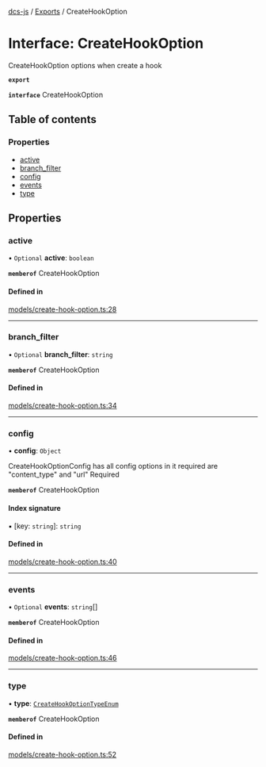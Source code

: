 [dcs-js](../README.md) / [Exports](../modules.md) / CreateHookOption

# Interface: CreateHookOption

CreateHookOption options when create a hook

**`export`**

**`interface`** CreateHookOption

## Table of contents

### Properties

- [active](CreateHookOption.md#active)
- [branch\_filter](CreateHookOption.md#branch_filter)
- [config](CreateHookOption.md#config)
- [events](CreateHookOption.md#events)
- [type](CreateHookOption.md#type)

## Properties

### <a id="active" name="active"></a> active

• `Optional` **active**: `boolean`

**`memberof`** CreateHookOption

#### Defined in

[models/create-hook-option.ts:28](https://github.com/unfoldingWord/dcs-js/blob/09d5a5e/models/create-hook-option.ts#L28)

___

### <a id="branch_filter" name="branch_filter"></a> branch\_filter

• `Optional` **branch\_filter**: `string`

**`memberof`** CreateHookOption

#### Defined in

[models/create-hook-option.ts:34](https://github.com/unfoldingWord/dcs-js/blob/09d5a5e/models/create-hook-option.ts#L34)

___

### <a id="config" name="config"></a> config

• **config**: `Object`

CreateHookOptionConfig has all config options in it required are \"content_type\" and \"url\" Required

**`memberof`** CreateHookOption

#### Index signature

▪ [key: `string`]: `string`

#### Defined in

[models/create-hook-option.ts:40](https://github.com/unfoldingWord/dcs-js/blob/09d5a5e/models/create-hook-option.ts#L40)

___

### <a id="events" name="events"></a> events

• `Optional` **events**: `string`[]

**`memberof`** CreateHookOption

#### Defined in

[models/create-hook-option.ts:46](https://github.com/unfoldingWord/dcs-js/blob/09d5a5e/models/create-hook-option.ts#L46)

___

### <a id="type" name="type"></a> type

• **type**: [`CreateHookOptionTypeEnum`](../modules.md#createhookoptiontypeenum-1)

**`memberof`** CreateHookOption

#### Defined in

[models/create-hook-option.ts:52](https://github.com/unfoldingWord/dcs-js/blob/09d5a5e/models/create-hook-option.ts#L52)
